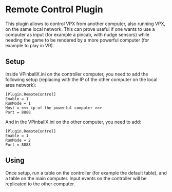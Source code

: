 # Remote Control Plugin

This plugin allows to control VPX from another computer, also running VPX, on the same local network. This can prove useful
if one wants to use a computer as input (for example a pincab, with nudge sensors) while needing the game to be rendered by 
a more powerful computer (for example to play in VR).


## Setup

Inside VPinballX.ini on the controller computer, you need to add the following setup (replacing with the IP of the other computer on the local area network):
```
[Plugin.RemoteControl]
Enable = 1
RunMode = 1
Host = <<< ip of the powerful computer >>>
Port = 8888
```

And in the VPinballX.ini on the other computer, you need to add:
```
[Plugin.RemoteControl]
Enable = 1
RunMode = 2
Port = 8888
```


## Using

Once setup, run a table on the controller (for example the default table), and a table on the main computer. Input events on the controller will be replicated to the other computer.